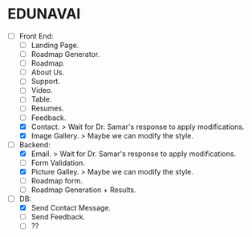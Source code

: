 # EDUNAVAI
- [ ] Front End:
  - [ ] Landing Page.
  - [ ] Roadmap Generator.
  - [ ] Roadmap.
  - [ ] About Us.
  - [ ] Support.
  - [ ] Video.
  - [ ] Table.
  - [ ] Resumes.
  - [ ] Feedback.
  - [x] Contact. > Wait for Dr. Samar's response to apply modifications.
  - [x] Image Gallery. > Maybe we can modify the style.
- [ ] Backend:
  - [x] Email. > Wait for Dr. Samar's response to apply modifications.
  - [ ] Form Validation.
  - [x] Picture Galley. > Maybe we can modify the style.
  - [ ] Roadmap form.
  - [ ] Roadmap Generation + Results.
- [ ] DB:
  - [x] Send Contact Message.
  - [ ] Send Feedback.
  - [ ] ??
